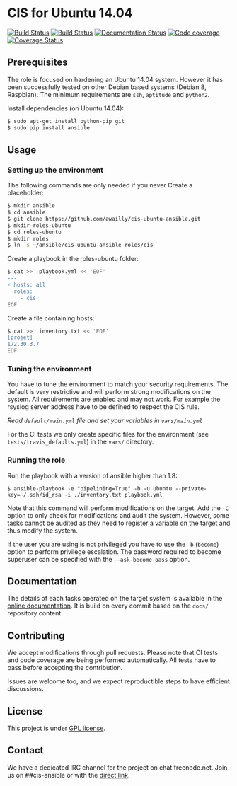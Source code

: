 # CIS for Ubuntu 14.04

[![Build Status](https://travis-ci.org/awailly/cis-ubuntu-ansible.svg?branch=master)](https://travis-ci.org/awailly/cis-ubuntu-ansible)
[![Build Status](https://drone.io/github.com/awailly/cis-ubuntu-ansible/status.png)](https://drone.io/github.com/awailly/cis-ubuntu-ansible/latest)
[![Documentation Status](https://readthedocs.org/projects/cis-ubuntu-ansible/badge/?version=latest)](https://readthedocs.org/projects/cis-ubuntu-ansible/?badge=latest)
[![Code coverage](https://drone.io/github.com/awailly/cis-ubuntu-ansible/files/coverage.png?version=latest)](https://drone.io/github.com/awailly/cis-ubuntu-ansible)
[![Coverage Status](https://coveralls.io/repos/awailly/cis-ubuntu-ansible/badge.svg?branch=master)](https://coveralls.io/r/awailly/cis-ubuntu-ansible?branch=master)

## Prerequisites

The role is focused on hardening an Ubuntu 14.04 system. However it has been successfully tested on other Debian based systems (Debian 8, Raspbian). The minimum requirements are `ssh`, `aptitude` and `python2`.

Install dependencies (on Ubuntu 14.04):

```bash
$ sudo apt-get install python-pip git
$ sudo pip install ansible
```

## Usage

### Setting up the environment

The following commands are only needed if you never
Create a placeholder:

```bash
$ mkdir ansible
$ cd ansible
$ git clone https://github.com/awailly/cis-ubuntu-ansible.git
$ mkdir roles-ubuntu
$ cd roles-ubuntu
$ mkdir roles
$ ln -s ~/ansible/cis-ubuntu-ansible roles/cis
```

Create a playbook in the roles-ubuntu folder:

```bash
$ cat >>  playbook.yml << 'EOF'
---
- hosts: all
  roles:
    - cis
EOF
```

Create a file containing hosts:

```bash
$ cat >>  inventory.txt << 'EOF'
[projet]
172.30.3.7
EOF
```

### Tuning the environment

You have to tune the environment to match your security requirements. The default is very restrictive and will perform strong modifications on the system. All requirements are enabled and may not work. For example the rsyslog server address have to be defined to respect the CIS rule.

*Read `default/main.yml` file and set your variables in `vars/main.yml`*

For the CI tests we only create specific files for the environment (see `tests/travis_defaults.yml`) in the `vars/` directory.

### Running the role

Run the playbook with a version of ansible higher than 1.8:

    $ ansible-playbook -e "pipelining=True" -b -u ubuntu --private-key=~/.ssh/id_rsa -i ./inventory.txt playbook.yml

Note that this command will perform modifications on the target. Add the `-C` option to only check for modifications and audit the system. However, some tasks cannot be audited as they need to register a variable on the target and thus modify the system.

If the user you are using is not privileged you have to use the `-b` (`become`) option to perform privilege escalation. The password required to become superuser can be specified with the `--ask-become-pass` option.

## Documentation

The details of each tasks operated on the target system is available in the [online documentation](http://cis-ubuntu-ansible.readthedocs.org/en/latest/). It is build on every commit based on the `docs/` repository content.

## Contributing

We accept modifications through pull requests. Please note that CI tests and code coverage are being performed automatically. All tests have to pass before accepting the contribution.

Issues are welcome too, and we expect reproductible steps to have efficient discussions.

## License

This project is under [GPL license](LICENSE).

## Contact

We have a dedicated IRC channel for the project on chat.freenode.net. Join us on ##cis-ansible or with the [direct link](https://kiwiirc.com/client/irc.freenode.net/?nick=GuestAnsib|?##cis-ansible).

